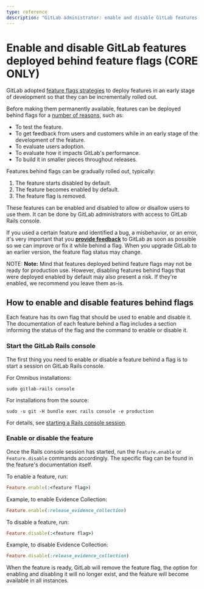 ```yaml
---
type: reference
description: "GitLab administrator: enable and disable GitLab features deployed behind feature flags"
---
```


# Enable and disable GitLab features deployed behind feature flags **(CORE ONLY)**

GitLab adopted [feature flags strategies](../development/feature_flags/index.md)
to deploy features in an early stage of development so that they can be
incrementally rolled out.

Before making them permanently available, features can be deployed behind
flags for a [number of reasons](../development/feature_flags/process.md#when-to-use-feature-flags), such as:

- To test the feature.
- To get feedback from users and customers while in an early stage of the development of the feature.
- To evaluate users adoption.
- To evaluate how it impacts GitLab's performance.
- To build it in smaller pieces throughout releases.

Features behind flags can be gradually rolled out, typically:

1. The feature starts disabled by default.
1. The feature becomes enabled by default.
1. The feature flag is removed.

These features can be enabled and disabled to allow or disallow users to use
them. It can be done by GitLab administrators with access to GitLab Rails
console.

If you used a certain feature and identified a bug, a misbehavior, or an
error, it's very important that you **[provide feedback]** to GitLab as soon
as possible so we can improve or fix it while behind a flag. When you upgrade
GitLab to an earlier version, the feature flag status may change.

[provide feedback]: https://gitlab.com/gitlab-org/gitlab/issues/new?issue[title]=Docs%20-%20feature%20flag%20feedback%3A%20Feature%20Name&issue[description]=Describe%20the%20problem%20you%27ve%20encountered.%0A%0A%3C!--%20Don%27t%20edit%20below%20this%20line%20--%3E%0A%0A%2Flabel%20~%22docs%5C-comments%22%20

<!-- Note: the link identifier above was used to facilitate review and update. -->

NOTE: **Note:**
Mind that features deployed behind feature flags may not be ready for
production use. However, disabling features behind flags that were deployed
enabled by default may also present a risk. If they're enabled, we recommend
you leave them as-is.

## How to enable and disable features behind flags

Each feature has its own flag that should be used to enable and disable it.
The documentation of each feature behind a flag includes a section informing
the status of the flag and the command to enable or disable it.

### Start the GitLab Rails console

The first thing you need to enable or disable a feature behind a flag is to
start a session on GitLab Rails console.

For Omnibus installations:

```shell
sudo gitlab-rails console
```

For installations from the source:

```shell
sudo -u git -H bundle exec rails console -e production
```

For details, see [starting a Rails console session](troubleshooting/debug.md#starting-a-rails-console-session).

### Enable or disable the feature

Once the Rails console session has started, run the `Feature.enable` or
`Feature.disable` commands accordingly. The specific flag can be found
in the feature's documentation itself.

To enable a feature, run:

```ruby
Feature.enable(:<feature flag>)
```

Example, to enable Evidence Collection:

```ruby
Feature.enable(:release_evidence_collection)
```

To disable a feature, run:

```ruby
Feature.disable(:<feature flag>)
```

Example, to disable Evidence Collection:

```ruby
Feature.disable(:release_evidence_collection)
```

When the feature is ready, GitLab will remove the feature flag, the option for
enabling and disabling it will no longer exist, and the feature will become
available in all instances.
